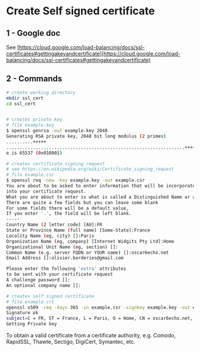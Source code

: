 # Create Self signed certificate

## 1 - Google doc

See [https://cloud.google.com/load-balancing/docs/ssl-certificates#gettingakeyandcertificate](https://cloud.google.com/load-balancing/docs/ssl-certificates#gettingakeyandcertificate)


## 2 - Commands

```bash
# create working directory
mkdir ssl_cert
cd ssl_cert


# creates private key
# file example.key
$ openssl genrsa -out example.key 2048
Generating RSA private key, 2048 bit long modulus (2 primes)
..........+++++
...................................................................+++++
e is 65537 (0x010001)

# creates certificate signing request
# see https://en.wikipedia.org/wiki/Certificate_signing_request
# file example.csr
$ openssl req -new -key example.key -out example.csr
You are about to be asked to enter information that will be incorporated
into your certificate request.
What you are about to enter is what is called a Distinguished Name or a DN.
There are quite a few fields but you can leave some blank
For some fields there will be a default value,
If you enter '.', the field will be left blank.
-----
Country Name (2 letter code) [AU]:FR
State or Province Name (full name) [Some-State]:France
Locality Name (eg, city) []:Paris
Organization Name (eg, company) [Internet Widgits Pty Ltd]:Home
Organizational Unit Name (eg, section) []:
Common Name (e.g. server FQDN or YOUR name) []:oscar6echo.net
Email Address []:olivier.borderies@gmail.com

Please enter the following 'extra' attributes
to be sent with your certificate request
A challenge password []:
An optional company name []:

# creates self signed certificate
# file example.crt
openssl x509 -req -days 365 -in example.csr -signkey example.key -out example.crt
Signature ok
subject=C = FR, ST = France, L = Paris, O = Home, CN = oscar6echo.net, emailAddress = olivier.borderies@gmail.com
Getting Private key
```

To obtain a valid certificate from a certificate authority, e.g. Comodo, RapidSSL, Thawte, Sectigo, DigiCert, Symantec, etc.



